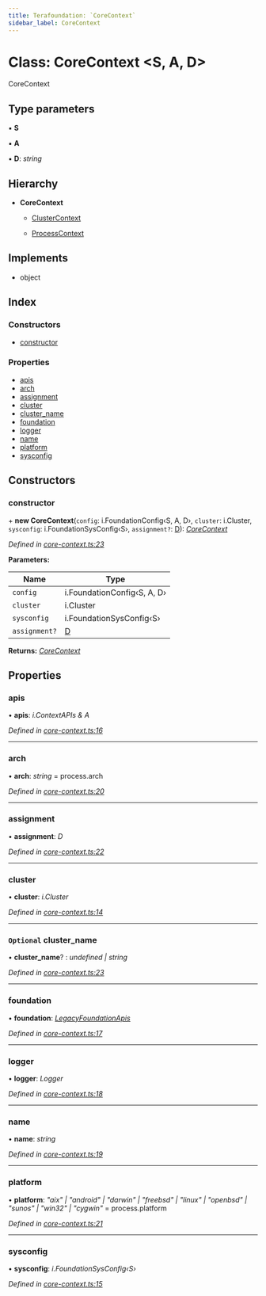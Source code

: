 ```yaml
---
title: Terafoundation: `CoreContext`
sidebar_label: CoreContext
---
```


# Class: CoreContext <**S, A, D**>

CoreContext

## Type parameters

▪ **S**

▪ **A**

▪ **D**: *string*

## Hierarchy

* **CoreContext**

  * [ClusterContext](clustercontext.md)

  * [ProcessContext](processcontext.md)

## Implements

* object

## Index

### Constructors

* [constructor](corecontext.md#constructor)

### Properties

* [apis](corecontext.md#apis)
* [arch](corecontext.md#arch)
* [assignment](corecontext.md#assignment)
* [cluster](corecontext.md#cluster)
* [cluster_name](corecontext.md#optional-cluster_name)
* [foundation](corecontext.md#foundation)
* [logger](corecontext.md#logger)
* [name](corecontext.md#name)
* [platform](corecontext.md#platform)
* [sysconfig](corecontext.md#sysconfig)

## Constructors

###  constructor

\+ **new CoreContext**(`config`: i.FoundationConfig‹S, A, D›, `cluster`: i.Cluster, `sysconfig`: i.FoundationSysConfig‹S›, `assignment?`: [D](undefined)): *[CoreContext](corecontext.md)*

*Defined in [core-context.ts:23](https://github.com/terascope/teraslice/blob/ddd3f0a43/packages/terafoundation/src/core-context.ts#L23)*

**Parameters:**

Name | Type |
------ | ------ |
`config` | i.FoundationConfig‹S, A, D› |
`cluster` | i.Cluster |
`sysconfig` | i.FoundationSysConfig‹S› |
`assignment?` | [D](undefined) |

**Returns:** *[CoreContext](corecontext.md)*

## Properties

###  apis

• **apis**: *i.ContextAPIs & A*

*Defined in [core-context.ts:16](https://github.com/terascope/teraslice/blob/ddd3f0a43/packages/terafoundation/src/core-context.ts#L16)*

___

###  arch

• **arch**: *string* =  process.arch

*Defined in [core-context.ts:20](https://github.com/terascope/teraslice/blob/ddd3f0a43/packages/terafoundation/src/core-context.ts#L20)*

___

###  assignment

• **assignment**: *D*

*Defined in [core-context.ts:22](https://github.com/terascope/teraslice/blob/ddd3f0a43/packages/terafoundation/src/core-context.ts#L22)*

___

###  cluster

• **cluster**: *i.Cluster*

*Defined in [core-context.ts:14](https://github.com/terascope/teraslice/blob/ddd3f0a43/packages/terafoundation/src/core-context.ts#L14)*

___

### `Optional` cluster_name

• **cluster_name**? : *undefined | string*

*Defined in [core-context.ts:23](https://github.com/terascope/teraslice/blob/ddd3f0a43/packages/terafoundation/src/core-context.ts#L23)*

___

###  foundation

• **foundation**: *[LegacyFoundationApis](../interfaces/legacyfoundationapis.md)*

*Defined in [core-context.ts:17](https://github.com/terascope/teraslice/blob/ddd3f0a43/packages/terafoundation/src/core-context.ts#L17)*

___

###  logger

• **logger**: *Logger*

*Defined in [core-context.ts:18](https://github.com/terascope/teraslice/blob/ddd3f0a43/packages/terafoundation/src/core-context.ts#L18)*

___

###  name

• **name**: *string*

*Defined in [core-context.ts:19](https://github.com/terascope/teraslice/blob/ddd3f0a43/packages/terafoundation/src/core-context.ts#L19)*

___

###  platform

• **platform**: *"aix" | "android" | "darwin" | "freebsd" | "linux" | "openbsd" | "sunos" | "win32" | "cygwin"* =  process.platform

*Defined in [core-context.ts:21](https://github.com/terascope/teraslice/blob/ddd3f0a43/packages/terafoundation/src/core-context.ts#L21)*

___

###  sysconfig

• **sysconfig**: *i.FoundationSysConfig‹S›*

*Defined in [core-context.ts:15](https://github.com/terascope/teraslice/blob/ddd3f0a43/packages/terafoundation/src/core-context.ts#L15)*
